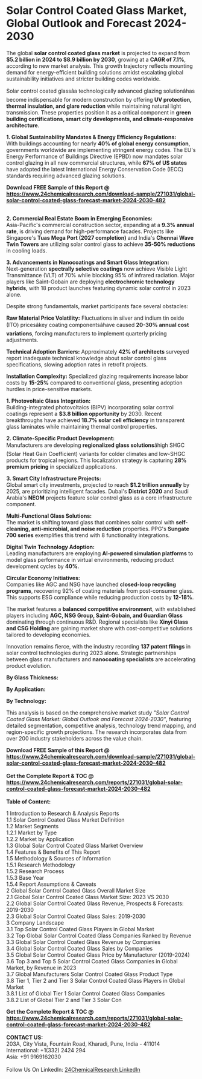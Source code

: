 <h1>Solar Control Coated Glass Market, Global Outlook and Forecast 2024-2030</h1><p>The global <strong>solar control coated glass market</strong> is projected to expand from <strong>$5.2 billion in 2024 to $8.9 billion by 2030</strong>, growing at a <strong>CAGR of 7.1%</strong>, according to new market analysis. This growth trajectory reflects mounting demand for energy-efficient building solutions amidst escalating global sustainability initiatives and stricter building codes worldwide.</p><p>Solar control coated glassâa technologically advanced glazing solutionâhas become indispensable for modern construction by offering <strong>UV protection, thermal insulation, and glare reduction</strong> while maintaining natural light transmission. These properties position it as a critical component in <strong>green building certifications, smart city developments, and climate-responsive architecture</strong>.</p><p><strong>1. Global Sustainability Mandates &amp; Energy Efficiency Regulations:</strong><br>
With buildings accounting for nearly <strong>40% of global energy consumption</strong>, governments worldwide are implementing stringent energy codes. The EU's Energy Performance of Buildings Directive (EPBD) now mandates solar control glazing in all new commercial structures, while <strong>67% of US states</strong> have adopted the latest International Energy Conservation Code (IECC) standards requiring advanced glazing solutions.</p><div><b>Download FREE Sample of this Report @ 
            <a href="https://www.24chemicalresearch.com/download-sample/271031/global-solar-control-coated-glass-forecast-market-2024-2030-482">
            https://www.24chemicalresearch.com/download-sample/271031/global-solar-control-coated-glass-forecast-market-2024-2030-482</a></b></div><br><p><strong>2. Commercial Real Estate Boom in Emerging Economies:</strong><br>
Asia-Pacific's commercial construction sector, expanding at a <strong>9.3% annual rate</strong>, is driving demand for high-performance facades. Projects like Singapore's <strong>Tuas Mega Port (2027 completion)</strong> and India's <strong>Chennai Wave Twin Towers</strong> are utilizing solar control glass to achieve <strong>35-50% reductions</strong> in cooling loads.</p><p><strong>3. Advancements in Nanocoatings and Smart Glass Integration:</strong><br>
Next-generation <strong>spectrally selective coatings</strong> now achieve Visible Light Transmittance (VLT) of 70% while blocking 95% of infrared radiation. Major players like Saint-Gobain are deploying <strong>electrochromic technology hybrids</strong>, with 18 product launches featuring dynamic solar control in 2023 alone.</p><p>Despite strong fundamentals, market participants face several obstacles:</p><p><strong>Raw Material Price Volatility:</strong> Fluctuations in silver and indium tin oxide (ITO) pricesâkey coating componentsâhave caused <strong>20-30% annual cost variations</strong>, forcing manufacturers to implement quarterly pricing adjustments.</p><p><strong>Technical Adoption Barriers:</strong> Approximately <strong>42% of architects</strong> surveyed report inadequate technical knowledge about solar control glass specifications, slowing adoption rates in retrofit projects.</p><p><strong>Installation Complexity:</strong> Specialized glazing requirements increase labor costs by <strong>15-25%</strong> compared to conventional glass, presenting adoption hurdles in price-sensitive markets.</p><p><strong>1. Photovoltaic Glass Integration:</strong><br>
Building-integrated photovoltaics (BIPV) incorporating solar control coatings represent a <strong>$3.8 billion opportunity</strong> by 2030. Recent breakthroughs have achieved <strong>18.7% solar cell efficiency</strong> in transparent glass laminates while maintaining thermal control properties.</p><p><strong>2. Climate-Specific Product Development:</strong><br>
Manufacturers are developing <strong>regionalized glass solutions</strong>âhigh SHGC (Solar Heat Gain Coefficient) variants for colder climates and low-SHGC products for tropical regions. This localization strategy is capturing <strong>28% premium pricing</strong> in specialized applications.</p><p><strong>3. Smart City Infrastructure Projects:</strong><br>
Global smart city investments, projected to reach <strong>$1.2 trillion annually</strong> by 2025, are prioritizing intelligent facades. Dubai's <strong>District 2020</strong> and Saudi Arabia's <strong>NEOM</strong> projects feature solar control glass as a core infrastructure component.</p><p><strong>Multi-Functional Glass Solutions:</strong><br>
	The market is shifting toward glass that combines solar control with <strong>self-cleaning, anti-microbial, and noise reduction</strong> properties. PPG's <strong>Sungate 700 series</strong> exemplifies this trend with 8 functionality integrations.</p><p><strong>Digital Twin Technology Adoption:</strong><br>
	Leading manufacturers are employing <strong>AI-powered simulation platforms</strong> to model glass performance in virtual environments, reducing product development cycles by <strong>40%</strong>.</p><p><strong>Circular Economy Initiatives:</strong><br>
	Companies like AGC and NSG have launched <strong>closed-loop recycling programs</strong>, recovering 92% of coating materials from post-consumer glass. This supports ESG compliance while reducing production costs by <strong>12-18%</strong>.</p><p>The market features a <strong>balanced competitive environment</strong>, with established players including <strong>AGC, NSG Group, Saint-Gobain, and Guardian Glass</strong> dominating through continuous R&amp;D. Regional specialists like <strong>Xinyi Glass and CSG Holding</strong> are gaining market share with cost-competitive solutions tailored to developing economies.</p><p>Innovation remains fierce, with the industry recording <strong>137 patent filings</strong> in solar control technologies during 2023 alone. Strategic partnerships between glass manufacturers and <strong>nanocoating specialists</strong> are accelerating product evolution.</p><p><strong>By Glass Thickness:</strong></p><p><strong>By Application:</strong></p><p><strong>By Technology:</strong></p><p>This analysis is based on the comprehensive market study <em>"Solar Control Coated Glass Market: Global Outlook and Forecast 2024-2030"</em>, featuring detailed segmentation, competitive analysis, technology trend mapping, and region-specific growth projections. The research incorporates data from over 200 industry stakeholders across the value chain.</p><div><b>Download FREE Sample of this Report @ 
            <a href="https://www.24chemicalresearch.com/download-sample/271031/global-solar-control-coated-glass-forecast-market-2024-2030-482">
            https://www.24chemicalresearch.com/download-sample/271031/global-solar-control-coated-glass-forecast-market-2024-2030-482</a></b></div><br><div><b>Get the Complete Report & TOC @ 
            <a href="https://www.24chemicalresearch.com/reports/271031/global-solar-control-coated-glass-forecast-market-2024-2030-482">
            https://www.24chemicalresearch.com/reports/271031/global-solar-control-coated-glass-forecast-market-2024-2030-482</a></b></div><br>
            <b>Table of Content:</b><p>1 Introduction to Research & Analysis Reports<br />
    1.1 Solar Control Coated Glass Market Definition<br />
    1.2 Market Segments<br />
        1.2.1 Market by Type<br />
        1.2.2 Market by Application<br />
    1.3 Global Solar Control Coated Glass Market Overview<br />
    1.4 Features & Benefits of This Report<br />
    1.5 Methodology & Sources of Information<br />
        1.5.1 Research Methodology<br />
        1.5.2 Research Process<br />
        1.5.3 Base Year<br />
        1.5.4 Report Assumptions & Caveats<br />
2 Global Solar Control Coated Glass Overall Market Size<br />
    2.1 Global Solar Control Coated Glass Market Size: 2023 VS 2030<br />
    2.2 Global Solar Control Coated Glass Revenue, Prospects & Forecasts: 2019-2030<br />
    2.3 Global Solar Control Coated Glass Sales: 2019-2030<br />
3 Company Landscape<br />
    3.1 Top Solar Control Coated Glass Players in Global Market<br />
    3.2 Top Global Solar Control Coated Glass Companies Ranked by Revenue<br />
    3.3 Global Solar Control Coated Glass Revenue by Companies<br />
    3.4 Global Solar Control Coated Glass Sales by Companies<br />
    3.5 Global Solar Control Coated Glass Price by Manufacturer (2019-2024)<br />
    3.6 Top 3 and Top 5 Solar Control Coated Glass Companies in Global Market, by Revenue in 2023<br />
    3.7 Global Manufacturers Solar Control Coated Glass Product Type<br />
    3.8 Tier 1, Tier 2 and Tier 3 Solar Control Coated Glass Players in Global Market<br />
        3.8.1 List of Global Tier 1 Solar Control Coated Glass Companies<br />
        3.8.2 List of Global Tier 2 and Tier 3 Solar Con</p><div><b>Get the Complete Report & TOC @ 
            <a href="https://www.24chemicalresearch.com/reports/271031/global-solar-control-coated-glass-forecast-market-2024-2030-482">
            https://www.24chemicalresearch.com/reports/271031/global-solar-control-coated-glass-forecast-market-2024-2030-482</a></b></div><br><b>CONTACT US:</b><br>
            203A, City Vista, Fountain Road, Kharadi, Pune, India - 411014<br>
            International: +1(332) 2424 294<br>
            Asia: +91 9169162030 <br><br>
            Follow Us On LinkedIn: <a href="https://www.linkedin.com/company/24chemicalresearch/">24ChemicalResearch LinkedIn</a>